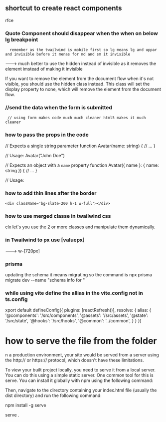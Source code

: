 ## shortcut to create react components 
  rfce

### Quote Component should disappear when the when on below lg breakpoint
      remember as the twailwind is mobile first so lg means lg and uppar and invisible before it menas for md and sm it invisible 
   <div className="h-screen w-6/12 hidden lg:block">
            <Quote />
        </div>
---> much better to use the hidden instead of invisible as it removes the element imstead of making it invisible 

If you want to remove the element from the document flow when it's not visible, you should use the hidden class instead. This class will set the display property to none, which will remove the element from the document flow.


###  //send the data when the form is submitted 
     // using form makes code much much cleaner html5 makes it much cleaner

### how to pass the props in the code 

// Expects a single string parameter
function Avatar(name: string) {
  // ...
}

// Usage: Avatar("John Doe")

// Expects an object with a `name` property
function Avatar({ name }: { name: string }) {
  // ...
}

// Usage: <Avatar name="John Doe" />

### how to add thin lines after the border
    <div className='bg-slate-200 h-1 w-full'></div>


### how to use merged classe in twailwind css 
clx let's you use the 2 or more classes and manipulate them dynamically.


### in Twailwind to px use [valuepx]
---> w-[720px]

### prisma 
updating the schema it means migrating so the command is 
npx prisma migrate dev --name "schema info for "

### while using vite define the allias in the vite.config not in ts.config
  xport default defineConfig({
  plugins: [reactRefresh()],
  resolve: {
    alias: {
      '@components': '/src/components',
      '@assets': '/src/assets',
      '@state': '/src/state',
      '@hooks': '/src/hooks',
      '@common': '../common',
    }
  }
})


# how to serve the file from the folder

n a production environment, your site would be served from a server using the http:// or https:// protocol, which doesn't have these limitations.

To view your built project locally, you need to serve it from a local server. You can do this using a simple static server. One common tool for this is serve. You can install it globally with npm using the following command:

Then, navigate to the directory containing your index.html file (usually the dist directory) and run the following command:

npm install -g serve

serve .